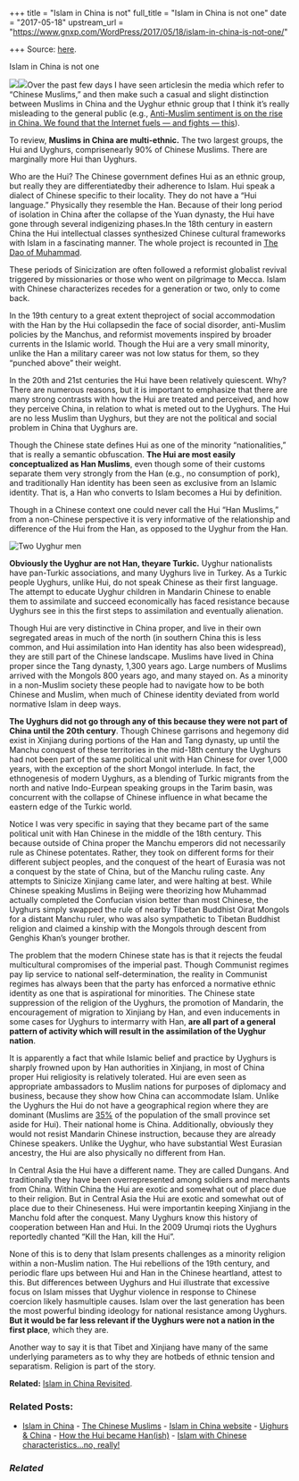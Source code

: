 +++
title = "Islam in China is not"
full_title = "Islam in China is not one"
date = "2017-05-18"
upstream_url = "https://www.gnxp.com/WordPress/2017/05/18/islam-in-china-is-not-one/"

+++
Source: [here](https://www.gnxp.com/WordPress/2017/05/18/islam-in-china-is-not-one/).

Islam in China is not one

[![](https://i0.wp.com/www.gnxp.com/WordPress/wp-content/uploads/2017/05/516ZEEEK2XL._SX332_BO1204203200_.jpg?resize=300%2C448)![](https://i0.wp.com/www.gnxp.com/WordPress/wp-content/uploads/2017/05/516ZEEEK2XL._SX332_BO1204203200_.jpg?resize=300%2C448)](https://www.amazon.com/exec/obidos/ASIN/B01JXQIT0E/geneexpressio-20)Over the past few days I have seen articlesin the media which refer to “Chinese Muslims,” and then make such a casual and slight distinction between Muslims in China and the Uyghur ethnic group that I think it’s really misleading to the general public (e.g., [Anti-Muslim sentiment is on the rise in China. We found that the Internet fuels — and fights — this](https://www.washingtonpost.com/news/monkey-cage/wp/2017/05/12/anti-muslim-sentiment-is-on-the-rise-in-china-we-found-that-the-internet-fuels-and-fights-this/)).

To review, **Muslims in China are multi-ethnic.** The two largest groups, the Hui and Uyghurs, comprisenearly 90% of Chinese Muslims. There are marginally more Hui than Uyghurs.

Who are the Hui? The Chinese government defines Hui as an ethnic group, but really they are differentiatedby their adherence to Islam. Hui speak a dialect of Chinese specific to their locality. They do not have a “Hui language.” Physically they resemble the Han. Because of their long period of isolation in China after the collapse of the Yuan dynasty, the Hui have gone through several indigenizing phases.In the 18th century in eastern China the Hui intellectual classes synthesized Chinese cultural frameworks with Islam in a fascinating manner. The whole project is recounted in [The Dao of Muhammad](https://www.amazon.com/exec/obidos/ASIN/B01JXQIT0E/geneexpressio-20).

These periods of Sinicization are often followed a reformist globalist revival triggered by missionaries or those who went on pilgrimage to Mecca. Islam with Chinese characterizes recedes for a generation or two, only to come back.

In the 19th century to a great extent theproject of social accommodation with the Han by the Hui collapsedin the face of social disorder, anti-Muslim policies by the Manchus, and reformist movements inspired by broader currents in the Islamic world. Though the Hui are a very small minority, unlike the Han a military career was not low status for them, so they “punched above” their weight.

In the 20th and 21st centuries the Hui have been relatively quiescent. Why? There are numerous reasons, but it is important to emphasize that there are many strong contrasts with how the Hui are treated and perceived, and how they perceive China, in relation to what is meted out to the Uyghurs. The Hui are no less Muslim than Uyghurs, but they are not the political and social problem in China that Uyghurs are.

Though the Chinese state defines Hui as one of the minority “nationalities,” that is really a semantic obfuscation. **The Hui are most easily conceptualized as Han Muslims**, even though some of their customs separate them very strongly from the Han (e.g., no consumption of pork), and traditionally Han identity has been seen as exclusive from an Islamic identity. That is, a Han who converts to Islam becomes a Hui by definition.

Though in a Chinese context one could never call the Hui “Han Muslims,” from a non-Chinese perspective it is very informative of the relationship and difference of the Hui from the Han, as opposed to the Uyghur from the Han.

![Two Uyghur men](https://i0.wp.com/www.gnxp.com/WordPress/wp-content/uploads/2017/05/Two-Uyghur-man.jpg?resize=200%2C133)

**Obviously the Uyghur are not Han, theyare Turkic.** Uyghur nationalists have pan-Turkic associations, and many Uyghurs live in Turkey. As a Turkic people Uyghurs, unlike Hui, do not speak Chinese as their first language. The attempt to educate Uyghur children in Mandarin Chinese to enable them to assimilate and succeed economically has faced resistance because Uyghurs see in this the first steps to assimilation and eventually alienation.

Though Hui are very distinctive in China proper, and live in their own segregated areas in much of the north (in southern China this is less common, and Hui assimilation into Han identity has also been widespread), they are still part of the Chinese landscape. Muslims have lived in China proper since the Tang dynasty, 1,300 years ago. Large numbers of Muslims arrived with the Mongols 800 years ago, and many stayed on. As a minority in a non-Muslim society these people had to navigate how to be both Chinese and Muslim, when much of Chinese identity deviated from world normative Islam in deep ways.

**The Uyghurs did not go through any of this because they were not part of China until the 20th century**. Though Chinese garrisons and hegemony did exist in Xinjiang during portions of the Han and Tang dynasty, up until the Manchu conquest of these territories in the mid-18th century the Uyghurs had not been part of the same political unit with Han Chinese for over 1,000 years, with the exception of the short Mongol interlude. In fact, the ethnogenesis of modern Uyghurs, as a blending of Turkic migrants from the north and native Indo-Eurpean speaking groups in the Tarim basin, was concurrent with the collapse of Chinese influence in what became the eastern edge of the Turkic world.

Notice I was very specific in saying that they became part of the same political unit with Han Chinese in the middle of the 18th century. This because outside of China proper the Manchu emperors did not necessarily rule as Chinese potentates. Rather, they took on different forms for their different subject peoples, and the conquest of the heart of Eurasia was not a conquest by the state of China, but of the Manchu ruling caste. Any attempts to Sinicize Xinjiang came later, and were halting at best. While Chinese speaking Muslims in Beijing were theorizing how Muhammad actually completed the Confucian vision better than most Chinese, the Uyghurs simply swapped the rule of nearby Tibetan Buddhist Oirat Mongols for a distant Manchu ruler, who was also sympathetic to Tibetan Buddhist religion and claimed a kinship with the Mongols through descent from Genghis Khan’s younger brother.

The problem that the modern Chinese state has is that it rejects the feudal multicultural compromises of the imperial past. Though Communist regimes pay lip service to national self-determination, the reality in Communist regimes has always been that the party has enforced a normative ethnic identity as one that is aspirational for minorities. The Chinese state suppression of the religion of the Uyghurs, the promotion of Mandarin, the encouragement of migration to Xinjiang by Han, and even inducements in some cases for Uyghurs to intermarry with Han, **are all part of a general pattern of activity which will result in the assimilation of the Uyghur nation**.

It is apparently a fact that while Islamic belief and practice by Uyghurs is sharply frowned upon by Han authorities in Xinjiang, in most of China proper Hui religiosity is relatively tolerated. Hui are even seen as appropriate ambassadors to Muslim nations for purposes of diplomacy and business, because they show how China can accommodate Islam. Unlike the Uyghurs the Hui do not have a geographical region where they are dominant (Muslims are [35%](https://en.wikipedia.org/wiki/Ningxia) of the population of the small province set aside for Hui). Their national home is China. Additionally, obviously they would not resist Mandarin Chinese instruction, because they are already Chinese speakers. Unlike the Uyghur, who have substantial West Eurasian ancestry, the Hui are also physically no different from Han.

In Central Asia the Hui have a different name. They are called Dungans. And traditionally they have been overrepresented among soldiers and merchants from China. Within China the Hui are exotic and somewhat out of place due to their religion. But in Central Asia the Hui are exotic and somewhat out of place due to their Chineseness. Hui were importantin keeping Xinjiang in the Manchu fold after the conquest. Many Uyghurs know this history of cooperation between Han and Hui. In the 2009 Urumqi riots the Uyghurs reportedly chanted “Kill the Han, kill the Hui”.

None of this is to deny that Islam presents challenges as a minority religion within a non-Muslim nation. The Hui rebellions of the 19th century, and periodic flare ups between Hui and Han in the Chinese heartland, attest to this. But differences between Uyghurs and Hui illustrate that excessive focus on Islam misses that Uyghur violence in response to Chinese coercion likely hasmultiple causes. Islam over the last generation has been the most powerful binding ideology for national resistance among Uyghurs. **But it would be far less relevant if the Uyghurs were not a nation in the first place**, which they are.

Another way to say it is that Tibet and Xinjiang have many of the same underlying parameters as to why they are hotbeds of ethnic tension and separatism. Religion is part of the story.

**Related:** [Islam in China Revisited](http://islaminchina.info/islam-in-china/).

### Related Posts:

- [Islam in
  China](https://www.gnxp.com/WordPress/2008/10/22/islam-in-china/) - [The Chinese
  Muslims](https://www.gnxp.com/WordPress/2010/05/29/the-chinese-muslims/) - [Islam in China
  website](https://www.gnxp.com/WordPress/2009/02/07/islam-in-china-website/) - [Uighurs &
  China](https://www.gnxp.com/WordPress/2009/07/09/uighurs-china/) - [How the Hui became
  Han(ish)](https://www.gnxp.com/WordPress/2009/09/06/how-the-hui-became-hanish/) - [Islam with Chinese characteristics...no,
  really!](https://www.gnxp.com/WordPress/2005/03/09/islam-with-chinese-characteristics-no-really/)

### *Related*

[](https://www.addtoany.com/add_to/facebook?linkurl=https%3A%2F%2Fwww.gnxp.com%2FWordPress%2F2017%2F05%2F18%2Fislam-in-china-is-not-one%2F&linkname=Islam%20in%20China%20is%20not%20one "Facebook")[](https://www.addtoany.com/add_to/twitter?linkurl=https%3A%2F%2Fwww.gnxp.com%2FWordPress%2F2017%2F05%2F18%2Fislam-in-china-is-not-one%2F&linkname=Islam%20in%20China%20is%20not%20one "Twitter")[](https://www.addtoany.com/add_to/email?linkurl=https%3A%2F%2Fwww.gnxp.com%2FWordPress%2F2017%2F05%2F18%2Fislam-in-china-is-not-one%2F&linkname=Islam%20in%20China%20is%20not%20one "Email")[](https://www.addtoany.com/share)
